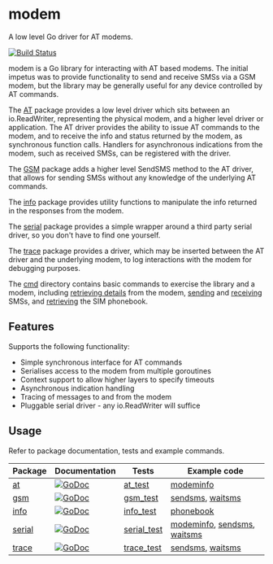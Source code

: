 modem
=======

A low level Go driver for AT modems.

[![Build Status](https://travis-ci.org/warthog618/modem.svg)](https://travis-ci.org/warthog618/modem)

modem is a Go library for interacting with AT based modems.
The initial impetus was to provide functionality to send and receive SMSs via
a GSM modem, but the library may be generally useful for any device controlled
by AT commands.

The [AT](at) package provides a low level driver which sits between an io.ReadWriter,
representing the physical modem, and a higher level driver or application.
The AT driver provides the ability to issue AT commands to the modem, and to
receive the info and status returned by the modem, as synchronous function calls.
Handlers for asynchronous indications from the modem, such as received SMSs,
can be registered with the driver.

The [GSM](gsm) package adds a higher level SendSMS method to the AT driver, that allows
for sending SMSs without any knowledge of the underlying AT commands.

The [info](info) package provides utility functions to manipulate the info returned in
the responses from the modem.

The [serial](serial) package provides a simple wrapper around a third party serial driver,
so you don't have to find one yourself.

The [trace](trace) package provides a driver, which may be inserted between the AT driver
and the underlying modem, to log interactions with the modem for debugging
purposes.

The [cmd](cmd) directory contains basic commands to exercise the library and a modem, including
[retrieving details](cmd/modeminfo/modeminfo.go) from the modem, [sending](cmd/sendsms/sendsms.go)
and [receiving](cmd/waitsms/waitsms.go) SMSs, and [retrieving](cmd/phonebook/phonebook.go) the SIM phonebook.

## Features ##

Supports the following functionality:
- Simple synchronous interface for AT commands
- Serialises access to the modem from multiple goroutines
- Context support to allow higher layers to specify timeouts
- Asynchronous indication handling
- Tracing of messages to and from the modem
- Pluggable serial driver - any io.ReadWriter will suffice

## Usage ##

Refer to package documentation, tests and example commands.

Package | Documentation | Tests | Example code
------- | ------------- | ----- | ------------
[at](at) | [![GoDoc](https://godoc.org/github.com/warthog618/modem/at?status.svg)](https://godoc.org/github.com/warthog618/modem/at) | [at_test](at/at_test.go) | [modeminfo](cmd/modeminfo/modeminfo.go)
[gsm](gsm) | [![GoDoc](https://godoc.org/github.com/warthog618/modem/gsm?status.svg)](https://godoc.org/github.com/warthog618/modem/gsm) | [gsm_test](gsm/gsm_test.go) | [sendsms](cmd/sendsms/sendsms.go), [waitsms](cmd/waitsms/waitsms.go)
[info](info) | [![GoDoc](https://godoc.org/github.com/warthog618/modem/info?status.svg)](https://godoc.org/github.com/warthog618/modem/info) | [info_test](info/info_test.go) | [phonebook](cmd/phonebook/phonebook.go)
[serial](serial) | [![GoDoc](https://godoc.org/github.com/warthog618/modem/serial?status.svg)](https://godoc.org/github.com/warthog618/modem/serial) | [serial_test](serial/serial_test.go) | [modeminfo](cmd/modeminfo/modeminfo.go), [sendsms](cmd/sendsms/sendsms.go), [waitsms](cmd/waitsms/waitsms.go)
[trace](trace) | [![GoDoc](https://godoc.org/github.com/warthog618/modem/trace?status.svg)](https://godoc.org/github.com/warthog618/modem/trace) | [trace_test](trace/trace_test.go) | [sendsms](cmd/sendsms/sendsms.go), [waitsms](cmd/waitsms/waitsms.go)
